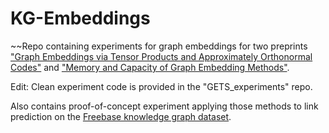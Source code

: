 # KG-Embeddings

~~Repo containing experiments for graph embeddings for two preprints ["Graph Embeddings via Tensor Products and Approximately Orthonormal Codes"](https://arxiv.org/abs/2208.10917) and ["Memory and Capacity of Graph Embedding Methods"](https://arxiv.org/abs/2208.08769).

Edit: Clean experiment code is provided in the "GETS_experiments" repo.

Also contains proof-of-concept experiment applying those methods to link prediction on the [Freebase knowledge graph dataset](https://www.microsoft.com/en-us/download/details.aspx?id=52312).
